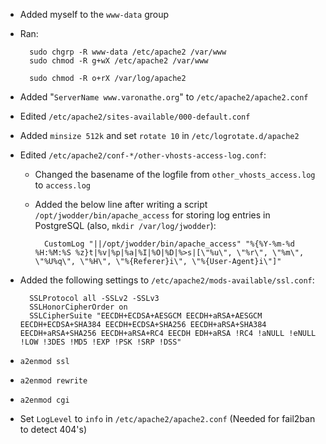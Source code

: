 - Added myself to the `www-data` group
- Ran:

        sudo chgrp -R www-data /etc/apache2 /var/www
        sudo chmod -R g+wX /etc/apache2 /var/www

        sudo chmod -R o+rX /var/log/apache2

- Added "`ServerName www.varonathe.org`" to `/etc/apache2/apache2.conf`
- Edited `/etc/apache2/sites-available/000-default.conf`
- Added `minsize 512k` and set `rotate 10` in `/etc/logrotate.d/apache2`
- Edited `/etc/apache2/conf-*/other-vhosts-access-log.conf`:
    - Changed the basename of the logfile from `other_vhosts_access.log` to
      `access.log`
    - Added the below line after writing a script
      `/opt/jwodder/bin/apache_access` for storing log entries in PostgreSQL
      (also, `mkdir /var/log/jwodder`):

            CustomLog "||/opt/jwodder/bin/apache_access" "%{%Y-%m-%d %H:%M:%S %z}t|%v|%p|%a|%I|%O|%D|%>s|[\"%u\", \"%r\", \"%m\", \"%U%q\", \"%H\", \"%{Referer}i\", \"%{User-Agent}i\"]"

- Added the following settings to `/etc/apache2/mods-available/ssl.conf`:

        SSLProtocol all -SSLv2 -SSLv3
        SSLHonorCipherOrder on
        SSLCipherSuite "EECDH+ECDSA+AESGCM EECDH+aRSA+AESGCM EECDH+ECDSA+SHA384 EECDH+ECDSA+SHA256 EECDH+aRSA+SHA384 EECDH+aRSA+SHA256 EECDH+aRSA+RC4 EECDH EDH+aRSA !RC4 !aNULL !eNULL !LOW !3DES !MD5 !EXP !PSK !SRP !DSS"

- `a2enmod ssl`
- `a2enmod rewrite`
- `a2enmod cgi`
- Set `LogLevel` to `info` in `/etc/apache2/apache2.conf` (Needed for fail2ban
  to detect 404's)
